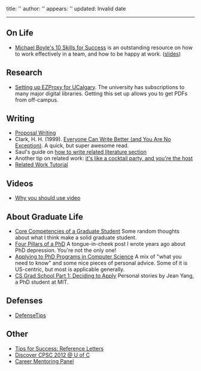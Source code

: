 title: ''
author: ''
appears: ''
updated: Invalid date

---

## On Life

* [Michael Boyle's 10 Skills for Success](GradStudentTips/boyle-10-skills-for-success.pdf) is an outstanding resource on how to work effectively in a team, and how to be happy at work. ([slides](GradStudentTips/boyle-10-skills-for-success.pptx))

## Research

* [Setting up EZProxy for UCalgary](EZProxySetup.md). The university has subscriptions to many major digital libraries. Getting this set up allows you to get PDFs from off-campus.

## Writing

* [Proposal Writing](Proposal.md)
* Clark, H. H. (1999). [Everyone Can Write Better (and You Are No Exception)](GradStudentTips/everyone-can-write-better.pdf). A quick, but super awesome read.
* Saul's guide on [how to write related literature section](http://pages.cpsc.ucalgary.ca/~saul/wiki/pmwiki.php/Chapter1/HowToWriteALiteratureReview)
* Another tip on related work: [it's like a cocktail party, and you're the host](http://www.youtube.com/watch?v=ZwA3IFOAuh8)
* [Related Work Tutorial](RiceLab/RelatedWorkTutorial.md)

## Videos

* [Why you should use video](blog/2007/10/why-you-should-use-video/.md)

## About Graduate Life

* [Core Competencies of a Graduate Student](blog/2009/04/phd-core-competencies/.md) Some random thoughts about what I think make a solid graduate student.
* [Four Pillars of a PhD](blog/2006/08/four-pillars-of-a-phd/.md) A tongue-in-cheek post I wrote years ago about PhD depression. You're not the only one!
* [Applying to PhD Programs in Computer Science](http://www.cs.cmu.edu/~harchol/gradschooltalk.pdf) A mix of "what you need to know" and some nice pieces of personal advice. Some of it is US-centric, but most is applicable generally.
* [CS Grad School Part 1: Deciding to Apply](http://jxyzabc.blogspot.ca/2008/08/cs-grad-school-part-1-deciding-to-apply.html) Personal stories by Jean Yang, a PhD student at MIT.

## Defenses

* [DefenseTips](WhatTheyreLookingFor.md)

## Other

* [Tips for Success: Reference Letters](http://grad.ucalgary.ca/awards/tips_for_success/reference_forms)
* [Discover CPSC 2012 @ U of C](http://discover.cpsc.ucalgary.ca/)
* [Career Mentoring Panel](Workshops/CareerMentoringPanel.md)
